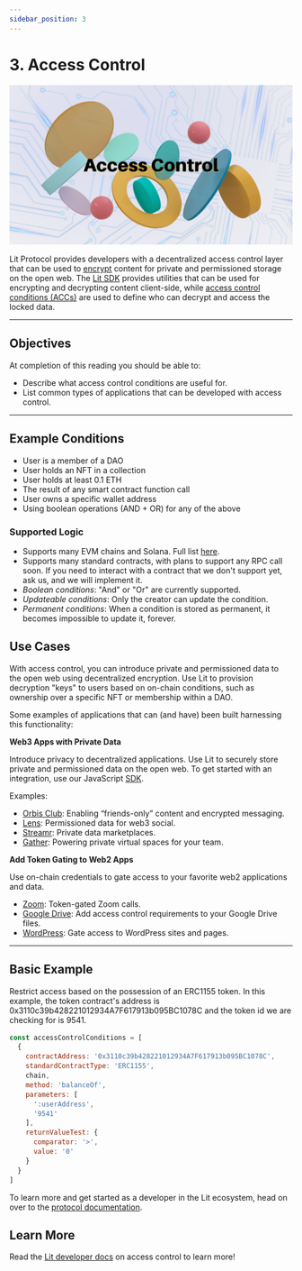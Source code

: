 ```yaml
---
sidebar_position: 3
---
```

# 3. Access Control 
![image](../../../static/img/ll_acc.png)

Lit Protocol provides developers with a decentralized access control layer that can be used to [encrypt](https://developer.litprotocol.com/resources/glossary#encryption) content for private and permissioned storage on the open web. The [Lit SDK](https://github.com/LIT-Protocol/js-sdk) provides utilities that can be used for encrypting and decrypting content client-side, while [access control conditions (ACCs)](https://developer.litprotocol.com/accessControl/conditionTypes/unifiedAccessControlConditions) are used to define who can decrypt and access the locked data.

---

## Objectives
At completion of this reading you should be able to:

- Describe what access control conditions are useful for.
- List common types of applications that can be developed with access control.

---

## **Example Conditions**

- User is a member of a DAO
- User holds an NFT in a collection
- User holds at least 0.1 ETH
- The result of any smart contract function call
- User owns a specific wallet address
- Using boolean operations (AND + OR) for any of the above

### **Supported Logic**

- Supports many EVM chains and Solana. Full list [here](https://developer.litprotocol.com/support/supportedChains).
- Supports many standard contracts, with plans to support any RPC call soon. If you need to interact with a contract that we don't support yet, ask us, and we will implement it.
- *Boolean conditions*: "And" or "Or" are currently supported.
- *Updateable conditions*: Only the creator can update the condition.
- *Permanent conditions*: When a condition is stored as permanent, it becomes impossible to update it, forever.

## Use Cases

With access control, you can introduce private and permissioned data to the open web using decentralized encryption. Use Lit to provision decryption "keys" to users based on on-chain conditions, such as ownership over a specific NFT or membership within a DAO.

Some examples of applications that can (and have) been built harnessing this functionality:

**Web3 Apps with Private Data**

Introduce privacy to decentralized applications. Use Lit to securely store private and permissioned data on the open web. To get started with an integration, use our JavaScript [SDK](https://developer.litprotocol.com/SDK/intro).

Examples:

- [Orbis Club](https://orbis.club/): Enabling “friends-only” content and encrypted messaging.
- [Lens](https://docs.lens.xyz/docs/gated): Permissioned data for web3 social.
- [Streamr](https://blog.streamr.network/streamr-integrates-lit-protocol/): Private data marketplaces.
- [Gather](https://www.gather.town/): Powering private virtual spaces for your team.

**Add Token Gating to Web2 Apps**

Use on-chain credentials to gate access to your favorite web2 applications and data.

- [Zoom](https://litgateway.com/apps/zoom): Token-gated Zoom calls.
- [Google Drive](https://litgateway.com/apps/google-drive): Add access control requirements to your Google Drive files.
- [WordPress](https://litgateway.com/apps/wordpress): Gate access to WordPress sites and pages.

---

## **Basic Example**

Restrict access based on the possession of an ERC1155 token. In this example, the token contract's address is 0x3110c39b428221012934A7F617913b095BC1078C and the token id we are checking for is 9541.

```js
const accessControlConditions = [
  {
    contractAddress: '0x3110c39b428221012934A7F617913b095BC1078C',
    standardContractType: 'ERC1155',
    chain,
    method: 'balanceOf',
    parameters: [
      ':userAddress',
      '9541'
    ],
    returnValueTest: {
      comparator: '>',
      value: '0'
    }
  }
]
```

To learn more and get started as a developer in the Lit ecosystem, head on over to the [protocol documentation](https://developer.litprotocol.com/coreConcepts/accessControl/conditionTypes/unifiedAccessControlConditions).


## Learn More
Read the [Lit developer docs](https://developer.litprotocol.com/accessControl/intro#overview) on access control to learn more!
